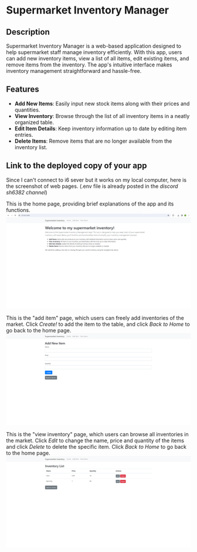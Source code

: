 # Supermarket Inventory Manager

## Description

Supermarket Inventory Manager is a web-based application designed to help supermarket staff manage inventory efficiently. With this app, users can add new inventory items, view a list of all items, edit existing items, and remove items from the inventory. The app's intuitive interface makes inventory management straightforward and hassle-free.

## Features

- **Add New Items**: Easily input new stock items along with their prices and quantities.
- **View Inventory**: Browse through the list of all inventory items in a neatly organized table.
- **Edit Item Details**: Keep inventory information up to date by editing item entries.
- **Delete Items**: Remove items that are no longer available from the inventory list.

## Link to the deployed copy of your app
Since I can't connect to i6 sever but it works on my local computer, here is the screenshot of web pages. (.env file is already posted in the *discord sh6382 channel*)

This is the home page, providing brief explanations of the app and its functions.
![homepage](images/home.png)

This is the "add item" page, which users can freely add inventories of the market. Click *Create!* to add the item to the table, and click *Back to Home* to go back to the home page.
![addpage](images/add.png)

This is the "view inventory" page, which users can browse all inventories in the market. Click *Edit* to change the name, price and quantity of the items and click *Delete* to delete the specific item. Click *Back to Home* to go back to the home page.
![inventorypage](images/inventory.png)